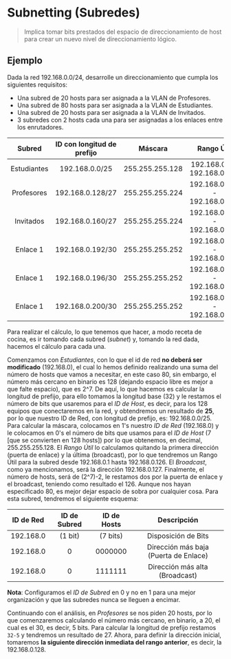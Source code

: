 # Subnetting (Subredes)

> Implica tomar bits prestados del espacio de direccionamiento de host para crear un nuevo nivel de direccionamiento lógico.

## Ejemplo

Dada la red 192.168.0.0/24, desarrolle un direccionamiento que cumpla los siguientes requisitos:

- Una subred de 20 hosts para ser asignada a la VLAN de Profesores.
- Una subred de 80 hosts para ser asignada a la VLAN de Estudiantes.
- Una subred de 20 hosts para ser asignada a la VLAN de Invitados.
- 3 subredes con 2 hosts cada una para ser asignadas a los enlaces entre los enrutadores.

|   Subred    | ID con longitud de prefijo |     Máscara     |          Rango Útil           |   Broadcast   |    # Hosts    |
| :---------: | :------------------------: | :-------------: | :---------------------------: | :-----------: | :-----------: |
| Estudiantes |       192.168.0.0/25       | 255.255.255.128 |  192.168.0.1 - 192.168.0.126  | 192.168.0.127 | (2^7)-2 = 126 |
| Profesores  |      192.168.0.128/27      | 255.255.255.224 | 192.168.0.129 - 192.168.0.158 | 192.168.0.159 | (2^5)-2 = 30  |
|  Invitados  |      192.168.0.160/27      | 255.255.255.224 | 192.168.0.161 - 192.168.0.190 | 192.168.0.191 | (2^5)-2 = 30  |
|  Enlace 1   |      192.168.0.192/30      | 255.255.255.252 | 192.168.0.193 - 192.168.0.194 | 192.168.0.195 |  (2^2)-2 = 2  |
|  Enlace 1   |      192.168.0.196/30      | 255.255.255.252 | 192.168.0.197 - 192.168.0.198 | 192.168.0.199 |  (2^2)-2 = 2  |
|  Enlace 1   |      192.168.0.200/30      | 255.255.255.252 | 192.168.0.201 - 192.168.0.202 | 192.168.0.203 |  (2^2)-2 = 2  |

Para realizar el cálculo, lo que tenemos que hacer, a modo receta de cocina, es ir tomando cada subred (_subnet_) y, tomando la red dada, hacemos el cálculo para cada una.

Comenzamos con _Estudiantes_, con lo que el id de red **no deberá ser modificado** (192.168.0), el cual lo hemos definido realizando una suma del número de hosts que vamos a necesitar, en este caso 80, sin embargo, el número más cercano en binario es 128 (dejando espacio libre es mejor a que falte espacio), que es 2^7. De aquí, lo que hacemos es calcular la longitud de prefijo, para ello tomamos la longitud base (32) y le restamos el número de bits que usaremos para el _ID de Host_, es decir, para los 128 equipos que conectaremos en la red, y obtendremos un resultado de **25**, por lo que nuestro ID de Red, con longitud de prefijo, es: 192.168.0.0/25. Para calcular la máscara, colocamos en 1's nuestro _ID de Red_ (192.168.0) y le colocamos en 0's el número de bits que usamos para el _ID de Host_ (7 [que se convierten en 128 hosts]) por lo que obtenemos, en decimal, 255.255.255.128. El _Rango Útil_ lo calculamos quitando la primera dirección (puerta de enlace) y la última (broadcast), por lo que tendremos un Rango Útil para la subred desde 192.168.0.1 hasta 192.168.0.126. El _Broadcast_, como ya mencionamos, será la dirección 192.168.0.127. Finalmente, el número de hosts, será de (2^7)-2, le restamos dos por la puerta de enlace y el broadcast, teniendo como resultado el 126. Aunque nos hayan especificado 80, es mejor dejar espacio de sobra por cualquier cosa. Para esta subred, tendremos el siguiente esquema:

| ID de Red | ID de Subred | ID de Hosts |              Descripción              |
| :-------: | :----------: | :---------: | :-----------------------------------: |
| 192.168.0 |   (1 bit)    |  (7 bits)   |          Disposición de Bits          |
| 192.168.0 |      0       |   0000000   | Dirección más baja (Puerta de Enlace) |
| 192.168.0 |      0       |   1111111   |    Dirección más alta (Broadcast)     |

**Nota**: Configuramos el _ID de Subred_ en 0 y no en 1 para una mejor organización y que las subredes nunca se lleguen a encimar.

Continuando con el análisis, en _Profesores_ se nos piden 20 hosts, por lo que comenzaremos calculando el número más cercano, en binario, a 20, el cual es el 30, es decir, 5 bits. Para calcular la longitud de prefijo restamos `32-5` y tendremos un resultado de 27. Ahora, para definir la dirección inicial, tomaremos **la siguiente dirección inmediata del rango anterior**, es decir, la 192.168.0.128.